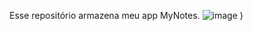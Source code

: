 Esse repositório armazena meu app MyNotes. 
![image](https://user-images.githubusercontent.com/11887846/179073814-04906d0a-f786-4793-8eb8-2bbafa1b9625.png)
)

